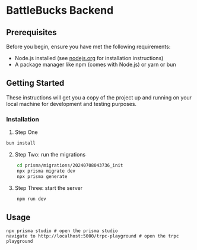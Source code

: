 # BattleBucks Backend


## Prerequisites

Before you begin, ensure you have met the following requirements:
- Node.js installed (see [nodejs.org](https://nodejs.org/) for installation instructions)
- A package manager like npm (comes with Node.js) or yarn or bun

## Getting Started

These instructions will get you a copy of the project up and running on your local machine for development and testing purposes.

### Installation

1. Step One

```bash
bun install
```

2. Step Two: run the migrations

```bash
    cd prisma/migrations/20240708043736_init
    npx prisma migrate dev
    npx prisma generate
```

3. Step Three: start the server

```bash
    npm run dev
```

## Usage

```
npx prisma studio # open the prisma studio
navigate to http://localhost:5000/trpc-playground # open the trpc playground
```
